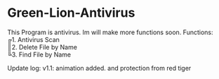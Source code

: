 # Green-Lion-Antivirus
This Program is antivirus. Im will make more functions soon.
Functions:                                                                                                                                                                                                                                                                          
╔1. Antivirus Scan                                                                                                                                                                                                                                                                         
║2. Delete File by Name                                                                                                                                                                                                                                                                                                                                                       
╚3. Find File by Name                                                                                                                                                                                                    

Update log: v1.1: animation added. and protection from red tiger
